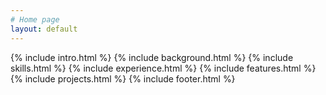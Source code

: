 ```yaml
---
# Home page
layout: default
---
```


{% include intro.html %}
{% include background.html %}
{% include skills.html %}
{% include experience.html %}
{% include features.html %}
{% include projects.html %}
{% include footer.html %}
